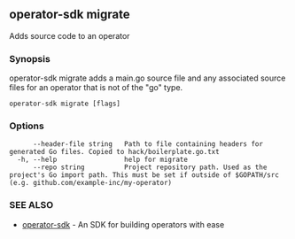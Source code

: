## operator-sdk migrate

Adds source code to an operator

### Synopsis

operator-sdk migrate adds a main.go source file and any associated source files for an operator that
				is not of the "go" type.

```
operator-sdk migrate [flags]
```

### Options

```
      --header-file string   Path to file containing headers for generated Go files. Copied to hack/boilerplate.go.txt
  -h, --help                 help for migrate
      --repo string          Project repository path. Used as the project's Go import path. This must be set if outside of $GOPATH/src (e.g. github.com/example-inc/my-operator)
```

### SEE ALSO

* [operator-sdk](operator-sdk.md)	 - An SDK for building operators with ease

